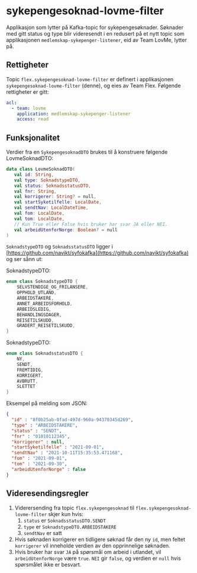 # sykepengesoknad-lovme-filter

Applikasjon som lytter på Kafka-topic for sykepengesøknader. Søknader med gitt status og type blir videresendt i en redusert på et nytt topic som applikasjonen `medlemskap-sykepenger-listener`, eid av Team LovMe, lytter på.

## Rettigheter

Topic `flex.sykepengesoknad-lovme-filter` er definert i applikasjonen `sykepengesoknad-lovme-filter` (denne), og eies av
Team Flex. Følgende rettigheter er gitt:

```yaml
acl:
  - team: lovme
    application: medlemskap-sykepenger-listener
    access: read
```

## Funksjonalitet

Verdier fra en `SykepengesoknadDTO` brukes til å konstruere følgende LovmeSoknadDTO:

```kotlin
data class LovmeSoknadDTO(
   val id: String,
   val type: SoknadstypeDTO,
   val status: SoknadsstatusDTO,
   val fnr: String,
   val korrigerer: String? = null,
   val startSyketilfelle: LocalDate,
   val sendtNav: LocalDateTime,
   val fom: LocalDate,
   val tom: LocalDate,
   // Kun True eller False hvis bruker har svar JA eller NEI.
   val arbeidUtenforNorge: Boolean? = null
)
```
`SoknadstypeDTO` og `SoknadsstatusDTO` ligger i [https://github.com/navikt/syfokafka](https://github.com/navikt/syfokafka) og ser sånn ut:

SoknadstypeDTO:

```kotlin
enum class SoknadstypeDTO {
    SELVSTENDIGE_OG_FRILANSERE,
    OPPHOLD_UTLAND,
    ARBEIDSTAKERE,
    ANNET_ARBEIDSFORHOLD,
    ARBEIDSLEDIG,
    BEHANDLINGSDAGER,
    REISETILSKUDD,
    GRADERT_REISETILSKUDD,
}
```

SoknadstypeDTO:

```kotlin
enum class SoknadsstatusDTO {
    NY,
    SENDT,
    FREMTIDIG,
    KORRIGERT,
    AVBRUTT,
    SLETTET
}
```

Eksempel på melding som JSON: 

```json
{
  "id" : "8f0b25ab-0fad-497d-960a-94370345d269",
  "type" : "ARBEIDSTAKERE",
  "status" : "SENDT",
  "fnr" : "01010112345",
  "korrigerer" : null,
  "startSyketilfelle" : "2021-09-01",
  "sendtNav" : "2021-10-11T15:35:53.471168",
  "fom" : "2021-09-01",
  "tom" : "2021-09-30",
  "arbeidUtenforNorge" : false
}
```


## Videresendingsregler

1. Viderersending fra topic `flex.sykepengesoknad` til `flex.sykepengesoknad-lovme-filter` skjer kun
   hvis:
   1. `status` er `SoknadsstatusDTO.SENDT`
   2. `type` er `SoknadstypeDTO.ARBEIDSTAKERE`
   3. `sendtNav` er satt
2. Hvis søknaden korrigerer en tidligere søknad får den ny `id`, men feltet `korrigerer` vil inneholde verdien av den
   opprinnelige søknaden.
3. Hvis bruker har svar `JA` på spørsmål om arbeid i utlandet, vil `arbeidUtenforNorge` være `true`. `NEI` gir  `false`, 
   og verdien er `null` hvis spørsmålet ikke er besvart.

